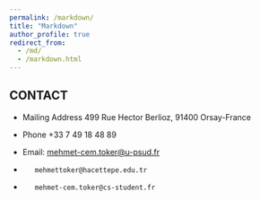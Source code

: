 ```yaml
---
permalink: /markdown/
title: "Markdown"
author_profile: true
redirect_from: 
  - /md/
  - /markdown.html
---
```


## CONTACT

* Mailing Address 499 Rue Hector Berlioz, 91400 Orsay-France

* Phone +33 7 49 18 48 89

* Email: mehmet-cem.toker@u-psud.fr 
*        mehmettoker@hacettepe.edu.tr 
*        mehmet-cem.toker@cs-student.fr

